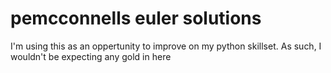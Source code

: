pemcconnells euler solutions
============================

I'm using this as an oppertunity to improve on my python skillset. As 
such, I wouldn't be expecting any gold in here
